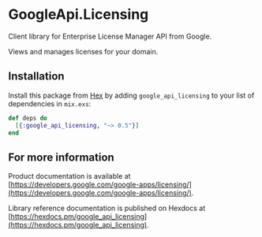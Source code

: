 # GoogleApi.Licensing

Client library for Enterprise License Manager API from Google.

Views and manages licenses for your domain.

## Installation

Install this package from [Hex](https://hex.pm) by adding
`google_api_licensing` to your list of dependencies in `mix.exs`:

```elixir
def deps do
  [{:google_api_licensing, "~> 0.5"}]
end
```

## For more information

Product documentation is available at [https://developers.google.com/google-apps/licensing/](https://developers.google.com/google-apps/licensing/).

Library reference documentation is published on Hexdocs at
[https://hexdocs.pm/google_api_licensing](https://hexdocs.pm/google_api_licensing).
